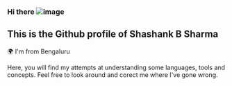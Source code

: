 ### Hi there ![image](https://github.com/bshoo/bshoo/assets/69185105/6038c817-977e-4282-9dae-792e5376e40d) 
## This is the Github profile of Shashank B Sharma 

🌍  I'm from Bengaluru

<p>
  Here, you will find my attempts at understanding some languages, tools and concepts. Feel free to look around and corect me where I've gone wrong.
</p>
<!--
**bshoo/bshoo** is a ✨ _special_ ✨ repository because its `README.md` (this file) appears on your GitHub profile.


Here are some ideas to get you started:

- 🔭 I’m currently working on ...
- 🌱 I’m currently learning ...
- 👯 I’m looking to collaborate on ...
- 🤔 I’m looking for help with ...
- 💬 Ask me about ...
- 📫 How to reach me: ...
- 😄 Pronouns: ...
- ⚡ Fun fact: ...
-->
